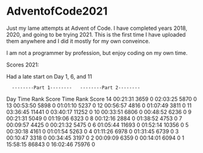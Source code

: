 # AdventofCode2021

Just my lame attempts at Advent of Code. I have completed years 2018, 2020, and going to be trying 2021. This is the first time I have uploaded them anywhere and I did it mostly for my own conveince.

I am not a programmer by profession, but enjoy coding on my own time.

Scores 2021:

Had a late start on Day 1, 6, and 11

      --------Part 1--------   --------Part 2--------
Day       Time   Rank  Score       Time   Rank  Score
 14   00:21:31   3659      0   02:03:25   5870      0
 13   00:53:50   5898      0   01:01:10   5237      0
 12   00:56:57   4816      0   01:07:49   3811      0
 11   03:36:45  11441      0   03:40:17  11252      0
 10   00:33:51   6806      0   00:48:52   6236      0
  9   00:21:31   5049      0   01:19:06   6323      0
  8   00:12:16   2884      0   01:38:52   4753      0
  7   00:09:57   4425      0   00:21:32   5475      0
  6   01:05:44  11693      0   01:52:14  10356      0
  5   00:30:18   4161      0   01:01:54   5263      0
  4   01:11:26   6978      0   01:31:45   6739      0
  3   00:10:47   3318      0   00:34:45   3197      0
  2   00:09:09   6359      0   00:14:01   6094      0
  1   15:58:15  86843      0   16:02:46  75976      0 
